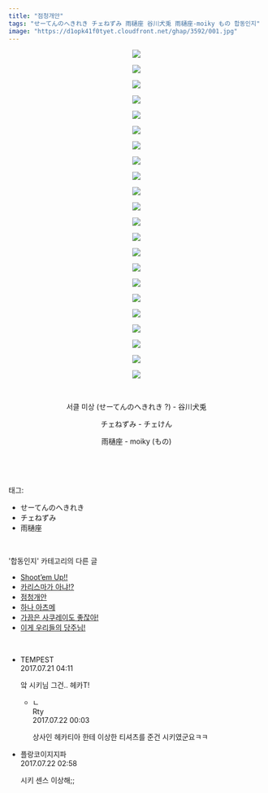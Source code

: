 ```yaml
---
title: "점청개안"
tags: "せーてんのへきれき チェねずみ 雨樋座 谷川犬兎 雨樋座-moiky もの 합동인지"
image: "https://d1opk41f0tyet.cloudfront.net/ghap/3592/001.jpg"
---
```

<div class="article">
<p style="text-align: center; clear: none; float: none;"><img src="{{ site.imgserver10 }}/ghap/3592/001.jpg"/></p>
<p style="text-align: center; clear: none; float: none;"><img src="{{ site.imgserver10 }}/ghap/3592/002.jpg"/></p>
<p style="text-align: center; clear: none; float: none;"><img src="{{ site.imgserver10 }}/ghap/3592/003.jpg"/></p>
<p style="text-align: center; clear: none; float: none;"><img src="{{ site.imgserver10 }}/ghap/3592/004.jpg"/></p>
<p style="text-align: center; clear: none; float: none;"><img src="{{ site.imgserver10 }}/ghap/3592/005.jpg"/></p>
<p style="text-align: center; clear: none; float: none;"><img src="{{ site.imgserver10 }}/ghap/3592/006.jpg"/></p>
<p style="text-align: center; clear: none; float: none;"><img src="{{ site.imgserver10 }}/ghap/3592/007.jpg"/></p>
<p style="text-align: center; clear: none; float: none;"><img src="{{ site.imgserver10 }}/ghap/3592/008.jpg"/></p>
<p style="text-align: center; clear: none; float: none;"><img src="{{ site.imgserver10 }}/ghap/3592/009.jpg"/></p>
<p style="text-align: center; clear: none; float: none;"><img src="{{ site.imgserver10 }}/ghap/3592/010.jpg"/></p>
<p style="text-align: center; clear: none; float: none;"><img src="{{ site.imgserver10 }}/ghap/3592/011.jpg"/></p>
<p style="text-align: center; clear: none; float: none;"><img src="{{ site.imgserver10 }}/ghap/3592/012.jpg"/></p>
<p style="text-align: center; clear: none; float: none;"><img src="{{ site.imgserver10 }}/ghap/3592/013.jpg"/></p>
<p style="text-align: center; clear: none; float: none;"><img src="{{ site.imgserver10 }}/ghap/3592/014.jpg"/></p>
<p style="text-align: center; clear: none; float: none;"><img src="{{ site.imgserver10 }}/ghap/3592/015.jpg"/></p>
<p style="text-align: center; clear: none; float: none;"><img src="{{ site.imgserver10 }}/ghap/3592/016.jpg"/></p>
<p style="text-align: center; clear: none; float: none;"><img src="{{ site.imgserver10 }}/ghap/3592/017.jpg"/></p>
<p style="text-align: center; clear: none; float: none;"><img src="{{ site.imgserver10 }}/ghap/3592/018.jpg"/></p>
<p style="text-align: center; clear: none; float: none;"><img src="{{ site.imgserver10 }}/ghap/3592/019.jpg"/></p>
<p style="text-align: center; clear: none; float: none;"><img src="{{ site.imgserver10 }}/ghap/3592/020.jpg"/></p>
<p style="text-align: center; clear: none; float: none;"><img src="{{ site.imgserver10 }}/ghap/3592/021.jpg"/></p>
<p style="text-align: center; clear: none; float: none;"><img src="{{ site.imgserver10 }}/ghap/3592/022.jpg"/></p>
<p style="text-align: center; clear: none; float: none;"><br/></p>
<p style="text-align: center; clear: none; float: none;">서클 미상 (せーてんのへきれき ?) - 谷川犬兎</p>
<p style="text-align: center; clear: none; float: none;">チェねずみ - チェけん</p>
<p style="text-align: center; clear: none; float: none;">雨樋座 - moiky (もの)</p>
<p><br/></p>
</div><br/>
<div class="tagTrail">
<p>태그: </p>
<ul>
<li>せーてんのへきれき</li>
<li>チェねずみ</li>
<li>雨樋座</li>
</ul>
</div><br/>
<div class="another">
<p>'합동인지' 카테고리의 다른 글</p>
<ul>
<li><a href="/ghap_3854">Shoot’em Up!!</a></li>
<li><a href="/ghap_3834">카리스마가 아냐!?</a></li>
<li><a href="/ghap_3592">점청개안</a></li>
<li><a href="/ghap_3315">하나 아츠메</a></li>
<li><a href="/ghap_3304">가끔은 사쿠레이도 좋잖아!</a></li>
<li><a href="/ghap_3303">이게 우리들의 당주님!</a></li>
</ul>
</div><br/>
<div class="cb_module cb_fluid">
<div class="cb_wrt cb_profile">
<div class="comment">
<ul>
<li class="cb_thumb_off" id="comment15040802">
<div class="cb_comment_area">
<div class="cb_info_area">
<div class="cb_section">
<span class="cb_nick_name">TEMPEST</span>
</div>
<div class="cb_section">
<span class="cb_date">2017.07.21 04:11 </span>
</div>
</div>
<div class="cb_dsc_comment">
<p class="cb_dsc">
											앜 시키님 그건.. 헤카T!
										</p>
</div>
<ul>
<li class="cb_thumb_off" id="comment15041471">
<span class="cb_bu_subnode">ㄴ</span>
<div class="cb_comment_area">
<div class="cb_info_area">
<div class="cb_section">
<span class="cb_nick_name">Rty</span>
</div>
<div class="cb_section">
<span class="cb_date">2017.07.22 00:03 </span>
</div>
</div>
<div class="cb_dsc_comment">
<p class="cb_dsc">
																상사인 헤카티아 한테 이상한 티셔츠를 준건 시키였군요ㅋㅋ
															</p>
</div>
</div>
</li>
</ul>
</div></li>
<li class="cb_thumb_off" id="comment15041536">
<div class="cb_comment_area">
<div class="cb_info_area">
<div class="cb_section">
<span class="cb_nick_name">플랑코이지지파</span>
</div>
<div class="cb_section">
<span class="cb_date">2017.07.22 02:58 </span>
</div>
</div>
<div class="cb_dsc_comment">
<p class="cb_dsc">
											시키 센스 이상해;;
										</p>
</div>
</div></li>
</ul>
</div>
</div><!-- commentList close -->
</div><br/>
